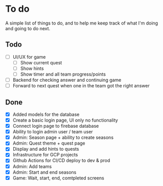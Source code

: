 # To do

A simple list of things to do, and to help me keep track of what I'm doing and going to do next.

## Todo

- [ ] UI/UX for game
  - [ ] Show current quest
  - [ ] Show hints
  - [ ] Show timer and all team progress/points
- [ ] Backend for checking answer and continuing game
- [ ] Forward to next quest when one in the team got the right answer

## Done

- [x] Added models for the database
- [x] Create a basic login page, UI only no functionality
- [x] Connect login page to firebase database
- [x] Ability to login admin user / team user
- [x] Admin: Season page + ability to create seasons
- [x] Admin: Quest theme + quest page
- [x] Display and add hints to quests
- [x] Infrastructure for GCP projects
- [x] Github Actions for CI/CD deploy to dev & prod
- [x] Admin: Add teams
- [x] Admin: Start and end seasons
- [x] Game: Wait, start, end, comtpleted screens

